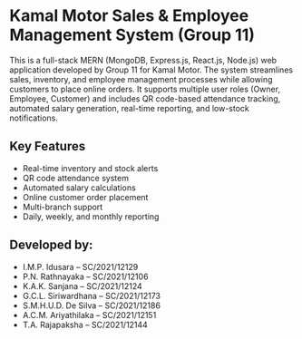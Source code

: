 # Kamal Motor Sales & Employee Management System (Group 11)

This is a full-stack MERN (MongoDB, Express.js, React.js, Node.js) web application developed by Group 11 for Kamal Motor. The system streamlines sales, inventory, and employee management processes while allowing customers to place online orders. It supports multiple user roles (Owner, Employee, Customer) and includes QR code-based attendance tracking, automated salary generation, real-time reporting, and low-stock notifications.

## Key Features

- Real-time inventory and stock alerts
- QR code attendance system
- Automated salary calculations
- Online customer order placement
- Multi-branch support
- Daily, weekly, and monthly reporting

## Developed by:

- I.M.P. Idusara – SC/2021/12129  
- P.N. Rathnayaka – SC/2021/12106  
- K.A.K. Sanjana – SC/2021/12124  
- G.C.L. Siriwardhana – SC/2021/12173  
- S.M.H.U.D. De Silva – SC/2021/12186  
- A.C.M. Ariyathilaka – SC/2021/12151  
- T.A. Rajapaksha – SC/2021/12144
